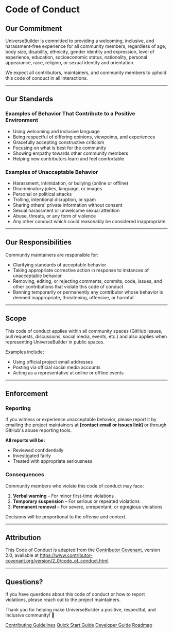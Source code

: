 # Code of Conduct

## Our Commitment

UniverseBuilder is committed to providing a welcoming, inclusive, and harassment-free experience for all community members, regardless of age, body size, disability, ethnicity, gender identity and expression, level of experience, education, socioeconomic status, nationality, personal appearance, race, religion, or sexual identity and orientation.

We expect all contributors, maintainers, and community members to uphold this code of conduct in all interactions.

---

## Our Standards

### Examples of Behavior That Contribute to a Positive Environment

- Using welcoming and inclusive language
- Being respectful of differing opinions, viewpoints, and experiences
- Gracefully accepting constructive criticism
- Focusing on what is best for the community
- Showing empathy towards other community members
- Helping new contributors learn and feel comfortable

### Examples of Unacceptable Behavior

- Harassment, intimidation, or bullying (online or offline)
- Discriminatory jokes, language, or images
- Personal or political attacks
- Trolling, intentional disruption, or spam
- Sharing others' private information without consent
- Sexual harassment or unwelcome sexual attention
- Abuse, threats, or any form of violence
- Any other conduct which could reasonably be considered inappropriate

---

## Our Responsibilities

Community maintainers are responsible for:

- Clarifying standards of acceptable behavior
- Taking appropriate corrective action in response to instances of unacceptable behavior
- Removing, editing, or rejecting comments, commits, code, issues, and other contributions that violate this code of conduct
- Banning temporarily or permanently any contributor whose behavior is deemed inappropriate, threatening, offensive, or harmful

---

## Scope

This code of conduct applies within all community spaces (GitHub issues, pull requests, discussions, social media, events, etc.) and also applies when representing UniverseBuilder in public spaces.

Examples include:
- Using official project email addresses
- Posting via official social media accounts
- Acting as a representative at online or offline events

---

## Enforcement

### Reporting

If you witness or experience unacceptable behavior, please report it by emailing the project maintainers at **[contact email or issues link]** or through GitHub's abuse reporting tools.

**All reports will be:**
- Reviewed confidentially
- Investigated fairly
- Treated with appropriate seriousness

### Consequences

Community members who violate this code of conduct may face:

1. **Verbal warning** – For minor first-time violations
2. **Temporary suspension** – For serious or repeated violations
3. **Permanent removal** – For severe, unrepentant, or egregious violations

Decisions will be proportional to the offense and context.

---

## Attribution

This Code of Conduct is adapted from the [Contributor Covenant](https://www.contributor-covenant.org), version 2.0, available at https://www.contributor-covenant.org/version/2_0/code_of_conduct.html.

---

## Questions?

If you have questions about this code of conduct or how to report violations, please reach out to the project maintainers.

Thank you for helping make UniverseBuilder a positive, respectful, and inclusive community! 💜

[Contributing Guidelines](CONTRIBUTING.md)
[Quick Start Guide](QUICKSTART.md)
[Developer Guide](DEVELOPER_GUIDE.md)
[Roadmap](ROADMAP.md)
